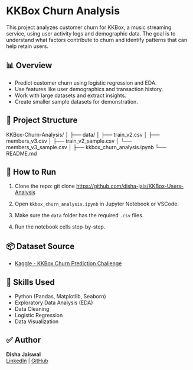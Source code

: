 # KKBox Churn Analysis

This project analyzes customer churn for KKBox, a music streaming service, using user activity logs and demographic data. The goal is to understand what factors contribute to churn and identify patterns that can help retain users.

## 📊 Overview

- Predict customer churn using logistic regression and EDA.
- Use features like user demographics and transaction history.
- Work with large datasets and extract insights.
- Create smaller sample datasets for demonstration.

## 📁 Project Structure

KKBox-Churn-Analysis/
│
├── data/
│   ├── train_v2.csv
│   ├── members_v3.csv
│   ├── train_v2_sample.csv
│   └── members_v3_sample.csv
│
├── kkbox_churn_analysis.ipynb
└── README.md



## 📌 How to Run

1. Clone the repo:
git clone https://github.com/disha-jais/KKBox-Users-Analysis

2. Open `kkbox_churn_analysis.ipynb` in Jupyter Notebook or VSCode.
3. Make sure the `data` folder has the required `.csv` files.
4. Run the notebook cells step-by-step.

## 📦 Dataset Source

- [Kaggle - KKBox Churn Prediction Challenge](https://www.kaggle.com/c/kkbox-churn-prediction-challenge)

## 🧠 Skills Used

- Python (Pandas, Matplotlib, Seaborn)
- Exploratory Data Analysis (EDA)
- Data Cleaning
- Logistic Regression
- Data Visualization

## ✅ Author

**Disha Jaiswal**  
[LinkedIn](https://www.linkedin.com/in/disha) | [GitHub](https://github.com/your-username)
